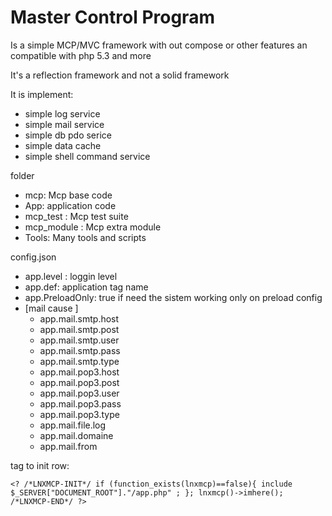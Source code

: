 Master Control Program
=========================
Is a simple MCP/MVC framework with out compose or other features an compatible with php 5.3 and more 

It's a reflection framework and not a solid framework 


It is implement:
 - simple log service 
 - simple mail service 
 - simple db pdo serice 
 - simple data cache 
 - simple shell command service 
 
 
 folder
  - mcp: Mcp base code
  - App: application code
  - mcp_test : Mcp test suite
  - mcp_module : Mcp extra module 
  - Tools: Many tools and scripts 


  config.json
  - app.level : loggin level 
  - app.def: application tag name 
  - app.PreloadOnly: true if need the sistem working only on preload config
  - [mail cause ] 
    - app.mail.smtp.host
    - app.mail.smtp.post
    - app.mail.smtp.user
    - app.mail.smtp.pass
    - app.mail.smtp.type
    - app.mail.pop3.host
    - app.mail.pop3.post
    - app.mail.pop3.user
    - app.mail.pop3.pass
    - app.mail.pop3.type
    - app.mail.file.log
    - app.mail.domaine
    - app.mail.from   
  
   
tag to init row:

    <? /*LNXMCP-INIT*/ if (function_exists(lnxmcp)==false){ include $_SERVER["DOCUMENT_ROOT"]."/app.php" ; }; lnxmcp()->imhere(); /*LNXMCP-END*/ ?>
